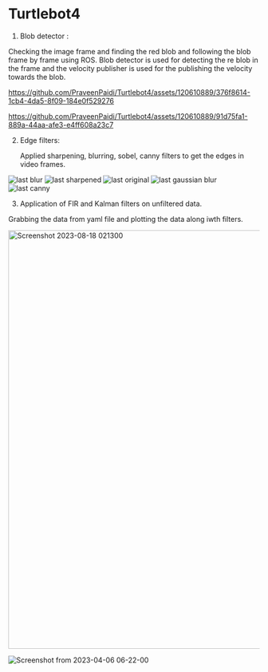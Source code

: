 # Turtlebot4

1. Blob detector :

Checking the image frame and finding the red blob and following the blob frame by frame using ROS.
Blob detector is used for detecting the re blob in the frame and the velocity publisher is used for the publishing the velocity towards the blob.



https://github.com/PraveenPaidi/Turtlebot4/assets/120610889/376f8614-1cb4-4da5-8f09-184e0f529276





https://github.com/PraveenPaidi/Turtlebot4/assets/120610889/91d75fa1-889a-44aa-afe3-e4ff608a23c7



2. Edge filters:

   Applied sharpening, blurring, sobel, canny filters to get the edges in video frames.
   
![last blur](https://github.com/PraveenPaidi/Turtlebot4/assets/120610889/05123e98-9adf-468d-9df6-0d5a42000b3c)
![last sharpened](https://github.com/PraveenPaidi/Turtlebot4/assets/120610889/688c587e-2caa-4a9e-8519-86863eca0964)
![last original](https://github.com/PraveenPaidi/Turtlebot4/assets/120610889/8bfd6190-c9d9-4c53-966b-45f86d7d603e)
![last gaussian blur](https://github.com/PraveenPaidi/Turtlebot4/assets/120610889/4dad22aa-34ad-4d46-85fa-e14c76341cc6)
![last canny](https://github.com/PraveenPaidi/Turtlebot4/assets/120610889/e91a41d8-432f-4e94-abe1-77315a5ef52b)


3. Application of FIR and Kalman filters on unfiltered data.

Grabbing the data from yaml file and plotting the data along iwth filters.


<img width="839" alt="Screenshot 2023-08-18 021300" src="https://github.com/PraveenPaidi/Turtlebot4/assets/120610889/cc990764-9bab-47cf-a69f-0d32d6dad7ab">

![Screenshot from 2023-04-06 06-22-00](https://github.com/PraveenPaidi/Turtlebot4/assets/120610889/52bf64d8-ef9d-4ff4-9f17-ba4005fb82ea)




   

